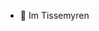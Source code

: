- 👋 Im Tissemyren

<!---
Tissemyren/Tissemyren is a ✨ special ✨ repository because its `README.md` (this file) appears on your GitHub profile.
You can click the Preview link to take a look at your changes.
--->
